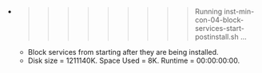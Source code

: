 * >>>>>>>>> Running inst-min-con-04-block-services-start-postinstall.sh ...
  * Block services from starting after they are being installed.
  * Disk size = 1211140K. Space Used = 8K. Runtime = 00:00:00:00.
